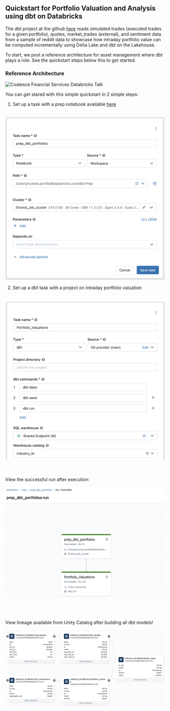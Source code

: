 ## Quickstart for Portfolio Valuation and Analysis using dbt on Databricks 

The dbt project at the github [here](https://github.com/rportilla-databricks/dbt-asset-mgmt) reads simulated trades (executed trades for a given portfolio), quotes, market_trades (external), and sentiment data from a sample of reddit data to showcase how intraday portfolio value can be computed incrementally using Delta Lake and dbt on the Lakehouse. 

To start, we post a reference architecture for asset management where dbt plays a role. See the quickstart steps below this to get started. 

### Reference Architecture
![Coalesce Financial Services Databricks Talk](https://user-images.githubusercontent.com/38080604/144859772-728c1830-b168-4e65-af16-8d623ede109a.jpg)


You can get stared with this simple quickstart in 2 simple steps: 
 
<p></p>

1) Set up a task with a prep notebook available [here](https://github.com/rportilla-databricks/dbt-asset-mgmt/blob/main/databricks_job/dbt%20Prep.py)
<br></br>
<img src='https://raw.githubusercontent.com/rportilla-databricks/dbt-asset-mgmt/main/images/prep_task.png' width=700>
 
2) Set up a dbt task with a project on intraday portfolio valuation
<br></br>
<img src='https://raw.githubusercontent.com/rportilla-databricks/dbt-asset-mgmt/main/images/dbt_task.png' width=700>
 
<br></br>
View the successful run after execution: 

<img src='https://raw.githubusercontent.com/rportilla-databricks/dbt-asset-mgmt/main/images/successful_run.png' width=700>
 
<br></br>

View lineage available from Unity Catalog after building all dbt models!

<img src='https://raw.githubusercontent.com/rportilla-databricks/dbt-asset-mgmt/main/images/uc_lineage.png'>
